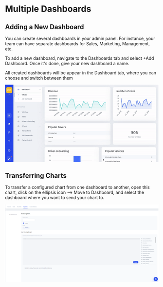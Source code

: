 # Multiple Dashboards

## Adding a New Dashboard

You can create several dashboards in your admin panel. For instance, your team can have separate dashboards for Sales, Marketing, Management, etc. 

To add a new dashboard, navigate to the Dashboards tab and select +Add Dashboard. Once it's done, give your new dashboard a name. 

All created dashboards will be appear in the Dashboard tab, where you can choose and switch between them

![](../../.gitbook/assets/ezgif-6-bd1458bf3d02%20%281%29.gif)

## Transferring Charts

To transfer a configured chart from one dashboard to another, open this chart, click on the ellipsis icon ⟶ Move to Dashboard, and select the dashboard where you want to send your chart to. 

![](../../.gitbook/assets/image%20%28321%29.png)




